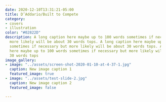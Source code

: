 ```yaml
---
date: 2020-12-10T13:31:21-05:00
title: D’Addario/Built to Compete
category:
- covers
- illustration
color: "#02822D"
description: A long caption here maybe up to 100 words sometimes if necessary but
  more likely will be about 30 words tops. A long caption here maybe up to 100 words
  sometimes if necessary but more likely will be about 30 words tops. A long caption
  here maybe up to 100 words sometimes if necessary but more likely will be about
  30 words tops
image_gallery:
- image: "../assets/screen-shot-2020-01-10-at-4-37-1.jpg"
  caption: New image caption 1
  featured_image: true
- image: "../assets/test-slide-2.jpg"
  caption: New image caption 2
  featured_image: false

---
```

